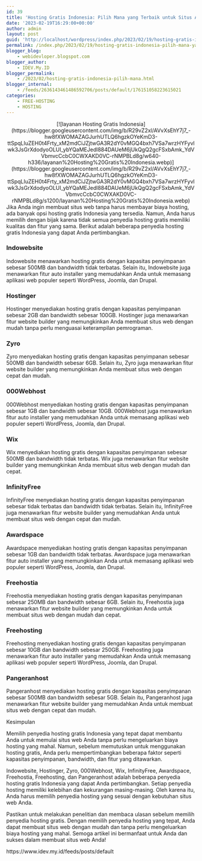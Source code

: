 ```yaml
---
id: 39
title: 'Hosting Gratis Indonesia: Pilih Mana yang Terbaik untuk Situs Anda'
date: '2023-02-19T16:29:00+00:00'
author: admin
layout: post
guid: 'http://localhost/wordpress/index.php/2023/02/19/hosting-gratis-indonesia-pilih-mana-yang-terbaik-untuk-situs-anda/'
permalink: /index.php/2023/02/19/hosting-gratis-indonesia-pilih-mana-yang-terbaik-untuk-situs-anda/
blogger_blog:
    - webidevloper.blogspot.com
blogger_author:
    - IDEV.My.ID
blogger_permalink:
    - /2023/02/hosting-gratis-indonesia-pilih-mana.html
blogger_internal:
    - /feeds/2636143461486592706/posts/default/176151058223615021
categories:
    - FREE-HOSTING
    - HOSTING
---
```


<div style="clear: both; text-align: center;">[![layanan Hosting Gratis Indonesia](https://blogger.googleusercontent.com/img/b/R29vZ2xl/AVvXsEhY7j7_-hw8fXWOMAZAGJurhUTLQ6hgzkOYeKmD3-ttSpqLIuZEH0t4Frty_xM2mdCiJZjtwGA3R2dY0vMGQ4bxh7VSa7wrzHYFyvlwk3JsGrXdodyoOLUI_ybYQaMEJedl884DAUeM6jUkQgQ2gcFSxbAmk_YdVVbmvcCcbC0CWXAKD0VC-rNMPBLd8g/w640-h336/layanan%20Hosting%20Gratis%20Indonesia.webp)](https://blogger.googleusercontent.com/img/b/R29vZ2xl/AVvXsEhY7j7_-hw8fXWOMAZAGJurhUTLQ6hgzkOYeKmD3-ttSpqLIuZEH0t4Frty_xM2mdCiJZjtwGA3R2dY0vMGQ4bxh7VSa7wrzHYFyvlwk3JsGrXdodyoOLUI_ybYQaMEJedl884DAUeM6jUkQgQ2gcFSxbAmk_YdVVbmvcCcbC0CWXAKD0VC-rNMPBLd8g/s1200/layanan%20Hosting%20Gratis%20Indonesia.webp)</div>Jika Anda ingin membuat situs web tanpa harus membayar biaya hosting, ada banyak opsi hosting gratis Indonesia yang tersedia. Namun, Anda harus memilih dengan bijak karena tidak semua penyedia hosting gratis memiliki kualitas dan fitur yang sama. Berikut adalah beberapa penyedia hosting gratis Indonesia yang dapat Anda pertimbangkan.

### Indowebsite

Indowebsite menawarkan hosting gratis dengan kapasitas penyimpanan sebesar 500MB dan bandwidth tidak terbatas. Selain itu, Indowebsite juga menawarkan fitur auto installer yang memudahkan Anda untuk memasang aplikasi web populer seperti WordPress, Joomla, dan Drupal.

### Hostinger

Hostinger menyediakan hosting gratis dengan kapasitas penyimpanan sebesar 2GB dan bandwidth sebesar 100GB. Hostinger juga menawarkan fitur website builder yang memungkinkan Anda membuat situs web dengan mudah tanpa perlu menguasai keterampilan pemrograman.

### Zyro

Zyro menyediakan hosting gratis dengan kapasitas penyimpanan sebesar 500MB dan bandwidth sebesar 6GB. Selain itu, Zyro juga menawarkan fitur website builder yang memungkinkan Anda membuat situs web dengan cepat dan mudah.

### 000Webhost

000Webhost menyediakan hosting gratis dengan kapasitas penyimpanan sebesar 1GB dan bandwidth sebesar 10GB. 000Webhost juga menawarkan fitur auto installer yang memudahkan Anda untuk memasang aplikasi web populer seperti WordPress, Joomla, dan Drupal.

### Wix

Wix menyediakan hosting gratis dengan kapasitas penyimpanan sebesar 500MB dan bandwidth tidak terbatas. Wix juga menawarkan fitur website builder yang memungkinkan Anda membuat situs web dengan mudah dan cepat.

### InfinityFree

InfinityFree menyediakan hosting gratis dengan kapasitas penyimpanan sebesar tidak terbatas dan bandwidth tidak terbatas. Selain itu, InfinityFree juga menawarkan fitur website builder yang memudahkan Anda untuk membuat situs web dengan cepat dan mudah.

### Awardspace

Awardspace menyediakan hosting gratis dengan kapasitas penyimpanan sebesar 1GB dan bandwidth tidak terbatas. Awardspace juga menawarkan fitur auto installer yang memungkinkan Anda untuk memasang aplikasi web populer seperti WordPress, Joomla, dan Drupal.

### Freehostia

Freehostia menyediakan hosting gratis dengan kapasitas penyimpanan sebesar 250MB dan bandwidth sebesar 6GB. Selain itu, Freehostia juga menawarkan fitur website builder yang memungkinkan Anda untuk membuat situs web dengan mudah dan cepat.

### Freehosting

Freehosting menyediakan hosting gratis dengan kapasitas penyimpanan sebesar 10GB dan bandwidth sebesar 250GB. Freehosting juga menawarkan fitur auto installer yang memudahkan Anda untuk memasang aplikasi web populer seperti WordPress, Joomla, dan Drupal.

### Pangeranhost

Pangeranhost menyediakan hosting gratis dengan kapasitas penyimpanan sebesar 500MB dan bandwidth sebesar 5GB. Selain itu, Pangeranhost juga menawarkan fitur website builder yang memudahkan Anda untuk membuat situs web dengan cepat dan mudah.

Kesimpulan

Memilih penyedia hosting gratis Indonesia yang tepat dapat membantu Anda untuk memulai situs web Anda tanpa perlu mengeluarkan biaya hosting yang mahal. Namun, sebelum memutuskan untuk menggunakan hosting gratis, Anda perlu mempertimbangkan beberapa faktor seperti kapasitas penyimpanan, bandwidth, dan fitur yang ditawarkan.

Indowebsite, Hostinger, Zyro, 000Webhost, Wix, InfinityFree, Awardspace, Freehostia, Freehosting, dan Pangeranhost adalah beberapa penyedia hosting gratis Indonesia yang dapat Anda pertimbangkan. Setiap penyedia hosting memiliki kelebihan dan kekurangan masing-masing. Oleh karena itu, Anda harus memilih penyedia hosting yang sesuai dengan kebutuhan situs web Anda.

Pastikan untuk melakukan penelitian dan membaca ulasan sebelum memilih penyedia hosting gratis. Dengan memilih penyedia hosting yang tepat, Anda dapat membuat situs web dengan mudah dan tanpa perlu mengeluarkan biaya hosting yang mahal. Semoga artikel ini bermanfaat untuk Anda dan sukses dalam membuat situs web Anda!

<div>https://www.idev.my.id/feeds/posts/default</div>